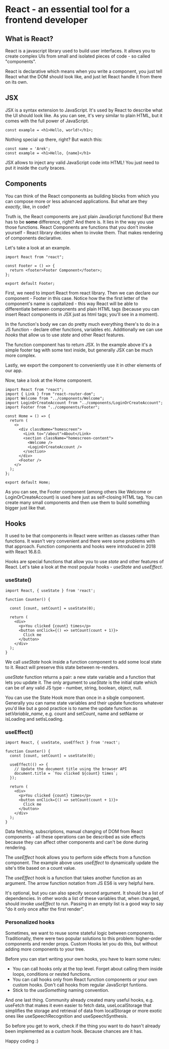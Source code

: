 # React - an essential tool for a frontend developer


## What is React?
React is a javascript library used to build user interfaces. It allows you to create complex UIs from small and isolated pieces of code - so called "components".  

React is declarative which means when you write a component, you just tell React what the DOM should look like, and just let React handle it from there on its own. 


## JSX
JSX is a syntax extension to JavaScript. It's used by React to describe what the UI should look like. As you can see, it's very similar to plain HTML, but it comes with the full power of JavaScript.
```JSX
const example = <h1>Hello, world!</h1>;
```
Nothing special up there, right? But watch this:
```JSX
const name = 'Arek';
const example = <h1>Hello, {name}</h1>
```
JSX allows to inject any valid JavaScript code into HTML! You just need to put it inside the curly braces.


## Components
You can think of the React components as building blocks from which you can compose more or less advanced applications. But what are they *exactly*, like, in code?  

Truth is, the React components are just plain JavaScript functions! But there has to be **some** difference, right? And there is. It lies in the way you use those functions. React Components are functions that you don't invoke yourself - React library decides when to invoke them. That makes rendering of components declarative.  

Let's take a look at an example. 
```JS
import React from "react";

const Footer = () => {
  return <footer>Footer Component</footer>;
};

export default Footer;
```
First, we need to import React from react library. Then we can declare our component - Footer in this case. Notice how the the first letter of the component's name is capitalized - this way React will be able to differentiate between components and plain HTML tags (because you can insert React components in JSX just as html tags; you'll see in a moment).  

In the function's body we can do pretty much everything there's to do in a JS function - declare other functions, variables etc. Additionally we can use *hooks* that allow us to use *state* and other React features.  

The function component has to return JSX. In the example above it's a simple footer tag with some text inside, but generally JSX can be much more complex.  

Lastly, we export the component to conveniently use it in other elements of our app.  

Now, take a look at the Home component.
```JS
import React from "react";
import { Link } from "react-router-dom";
import Welcome from "../components/Welcome";
import LoginOrCreateAccount from "../components/LoginOrCreateAccount";
import Footer from "../components/Footer";

const Home = () => {
  return (
    <>
      <div className="homescreen">
        <Link to="/about">About</Link>
        <section className="homescreen-content">
          <Welcome />
          <LoginOrCreateAccount />
        </section>
      </div>
      <Footer />
    </>
  );
};

export default Home;
```
As you can see, the Footer component (among others like Welcome or LoginOrCreateAccount) is used here just as self-closing HTML tag. You can create many small components and then use them to build something bigger just like that.


## Hooks
It used to be that components in React were written as classes rather than functions. It wasn't very convenient and there were some problems with that approach. Function components and hooks were introduced in 2018 with React 16.8.0.  

Hooks are special functions that allow you to use *state* and other features of React. Let's take a look at the most popular hooks - *useState* and *useEffect*.


### **useState()**
```JS
import React, { useState } from 'react';

function Counter() {

  const [count, setCount] = useState(0);

  return (
    <div>
      <p>You clicked {count} times</p>
      <button onClick={() => setCount(count + 1)}>
        Click me
      </button>
    </div>
  );
}
```
We call *useState* hook inside a function component to add some local state to it. React will preserve this state between re-renders.  

*useState* function returns a pair: a new state variable and a function that lets you update it. The only argument to *useState* is the initial state which can be of any valid JS type - number, string, boolean, object, null.  

You can use the State Hook more than once in a sibgle component. Generally you can name state variables and their update functions whatever you'd like but a good practice is to name the update function as set*Variable_name*, e.g. count and setCount, name and setName or isLoading and setIsLoading.  


### **useEffect()**
```JS
import React, { useState, useEffect } from 'react';

function Counter() {
  const [count, setCount] = useState(0);

  useEffect(() => {
    // Update the document title using the browser API
    document.title = `You clicked ${count} times`;
  });

  return (
    <div>
      <p>You clicked {count} times</p>
      <button onClick={() => setCount(count + 1)}>
        Click me
      </button>
    </div>
  );
}
```
Data fetching, subscriptions, manual changing of DOM from React components - all these operations can be described as side effects because they can affect other components and can't be done during rendering.  

The *useEffect* hook allows you to perform side effects from a function component. The example above uses *useEffect* to dynamically update the site's title based on a count value.  

The *useEffect* hook is a function that takes another function as an argument. The arrow function notation from JS ES6 is very helpful here.

It's optional, but you can also specify second argument. It should be a list of dependencies. In other words a list of these variables that, when changed, should invoke *useEffect* to run. Passing in an empty list is a good way to say "do it only once after the first render".

### **Personalized hooks**
Sometimes, we want to reuse some stateful logic between components. Traditionally, there were two popular solutions to this problem: higher-order components and render props. Custom Hooks let you do this, but without adding more components to your tree.  

Before you can start writing your own hooks, you have to learn some rules:
- You can call hooks only at the top level. Forget about calling them inside loops, conditions or nested functions.
- You can call hooks only from React function components or your own custom hooks. Don't call hooks from regular JavaScript funtions.
- Stick to the *useSomething* naming convention.

And one last thing. Community already created many useful hooks, e.g. useFetch that makes it even easier to fetch data, useLocalStorage that simplifies the storage and retrieval of data from localStorage or more exotic ones like useSpeechRecognition and useSpeechSynthesis.  

So before you get to work, check if the thing you want to do hasn't already been implemented as a custom hook. Because chances are it has.

Happy coding :)
